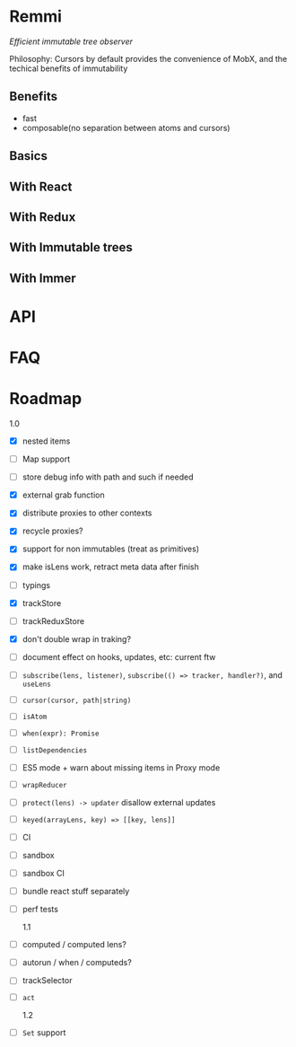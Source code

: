 # Remmi

_Efficient immutable tree observer_

Philosophy: Cursors by default provides the convenience of MobX, and the techical benefits of immutability

## Benefits

- fast
- composable(no separation between atoms and cursors)

## Basics

## With React

## With Redux

## With Immutable trees

## With Immer

# API

# FAQ

# Roadmap

1.0

- [x] nested items
- [ ] Map support
- [ ] store debug info with path and such if needed
- [x] external grab function
- [x] distribute proxies to other contexts
- [x] recycle proxies?
- [x] support for non immutables (treat as primitives)
- [x] make isLens work, retract meta data after finish
- [ ] typings
- [x] trackStore
- [ ] trackReduxStore
- [x] don't double wrap in traking?
- [ ] document effect on hooks, updates, etc: current ftw
- [ ] `subscribe(lens, listener)`, `subscribe(() => tracker, handler?)`, and `useLens`
- [ ] `cursor(cursor, path|string)`
- [ ] `isAtom`
- [ ] `when(expr): Promise`
- [ ] `listDependencies`
- [ ] ES5 mode + warn about missing items in Proxy mode
- [ ] `wrapReducer`
- [ ] `protect(lens) -> updater` disallow external updates
- [ ] `keyed(arrayLens, key) => [[key, lens]]`
- [ ] CI
- [ ] sandbox
- [ ] sandbox CI
- [ ] bundle react stuff separately
- [ ] perf tests

  1.1

- [ ] computed / computed lens?
- [ ] autorun / when / computeds?
- [ ] trackSelector
- [ ] `act`

  1.2

- [ ] `Set` support
